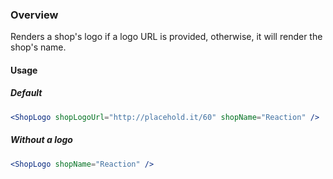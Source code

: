### Overview
Renders a shop's logo if a logo URL is provided, otherwise, it will render the shop's name.

#### Usage

##### Default

```jsx
<ShopLogo shopLogoUrl="http://placehold.it/60" shopName="Reaction" />
```

##### Without a logo

```jsx
<ShopLogo shopName="Reaction" />
```
